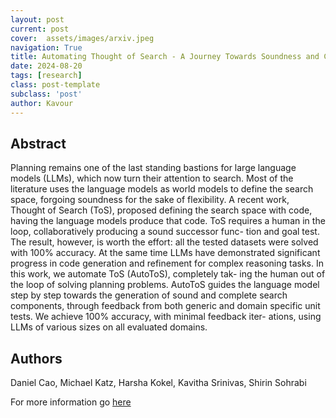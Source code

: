 ```yaml
---
layout: post
current: post
cover:  assets/images/arxiv.jpeg
navigation: True
title: Automating Thought of Search - A Journey Towards Soundness and Completeness
date: 2024-08-20
tags: [research]
class: post-template
subclass: 'post'
author: Kavour
---
```


<h2> Abstract </h2>

<p> Planning remains one of the last standing bastions for large language models (LLMs), which now turn their attention to search. Most of the literature uses the language models as world models to define the search space, forgoing soundness for the sake of flexibility. A recent work, Thought of Search (ToS), proposed defining the search space with code, having the language models produce that code. ToS requires a human in the loop, collaboratively producing a sound successor func- tion and goal test. The result, however, is worth the effort: all the tested datasets were solved with 100% accuracy. At the same time LLMs have demonstrated significant progress in code generation and refinement for complex reasoning tasks.
In this work, we automate ToS (AutoToS), completely tak- ing the human out of the loop of solving planning problems. AutoToS guides the language model step by step towards the generation of sound and complete search components, through feedback from both generic and domain specific unit tests. We achieve 100% accuracy, with minimal feedback iter- ations, using LLMs of various sizes on all evaluated domains.</p>

<h2> Authors </h2>

<p> Daniel Cao, Michael Katz, Harsha Kokel, Kavitha Srinivas, Shirin Sohrabi</p>

<p>For more information go <a href='https://arxiv.org/pdf/2408.11326'>here</a></p>